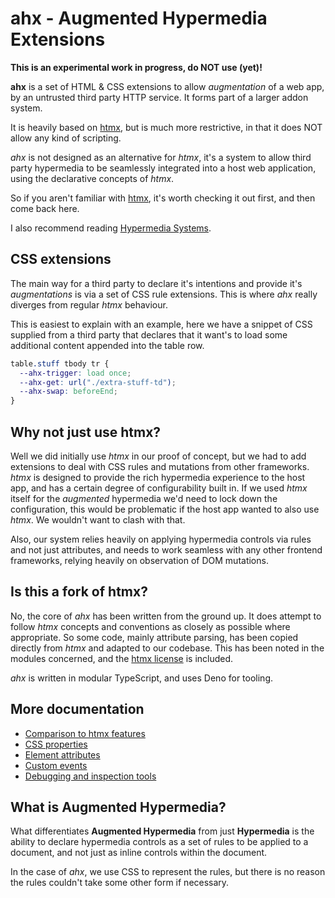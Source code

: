 # ahx - Augmented Hypermedia Extensions

**This is an experimental work in progress, do NOT use (yet)!**

**ahx** is a set of HTML & CSS extensions to allow _augmentation_ of a web app,
by an untrusted third party HTTP service. It forms part of a larger addon
system.

It is heavily based on [htmx], but is much more restrictive, in that it does NOT
allow any kind of scripting.

_ahx_ is not designed as an alternative for _htmx_, it's a system to allow third
party hypermedia to be seamlessly integrated into a host web application, using
the declarative concepts of _htmx_.

So if you aren't familiar with [htmx], it's worth checking it out first, and
then come back here.

I also recommend reading [Hypermedia Systems].

[htmx]: https://htmx.org
[Hypermedia Systems]: https://hypermedia.systems

## CSS extensions

The main way for a third party to declare it's intentions and provide it's
_augmentations_ is via a set of CSS rule extensions. This is where _ahx_ really
diverges from regular _htmx_ behaviour.

This is easiest to explain with an example, here we have a snippet of CSS
supplied from a third party that declares that it want's to load some additional
content appended into the table row.

```css
table.stuff tbody tr {
  --ahx-trigger: load once;
  --ahx-get: url("./extra-stuff-td");
  --ahx-swap: beforeEnd;
}
```

## Why not just use htmx?

Well we did initially use _htmx_ in our proof of concept, but we had to add
extensions to deal with CSS rules and mutations from other frameworks. _htmx_ is
designed to provide the rich hypermedia experience to the host app, and has a
certain degree of configurability built in. If we used _htmx_ itself for the
_augmented_ hypermedia we'd need to lock down the configuration, this would be
problematic if the host app wanted to also use _htmx_. We wouldn't want to clash
with that.

Also, our system relies heavily on applying hypermedia controls via rules and
not just attributes, and needs to work seamless with any other frontend
frameworks, relying heavily on observation of DOM mutations.

## Is this a fork of htmx?

No, the core of _ahx_ has been written from the ground up. It does attempt to
follow _htmx_ concepts and conventions as closely as possible where appropriate.
So some code, mainly attribute parsing, has been copied directly from _htmx_ and
adapted to our codebase. This has been noted in the modules concerned, and the
[htmx license](./LICENSE_htmx) is included.

_ahx_ is written in modular TypeScript, and uses Deno for tooling.

## More documentation

- [Comparison to htmx features](./docs/htmx_comparison.md)
- [CSS properties](./docs/css_rules.md)
- [Element attributes](./docs/attributes.md)
- [Custom events](./docs/events.md)
- [Debugging and inspection tools](./docs/debugging.md)

## What is Augmented Hypermedia?

What differentiates **Augmented Hypermedia** from just **Hypermedia** is the
ability to declare hypermedia controls as a set of rules to be applied to a
document, and not just as inline controls within the document.

In the case of _ahx_, we use CSS to represent the rules, but there is no reason
the rules couldn't take some other form if necessary.
